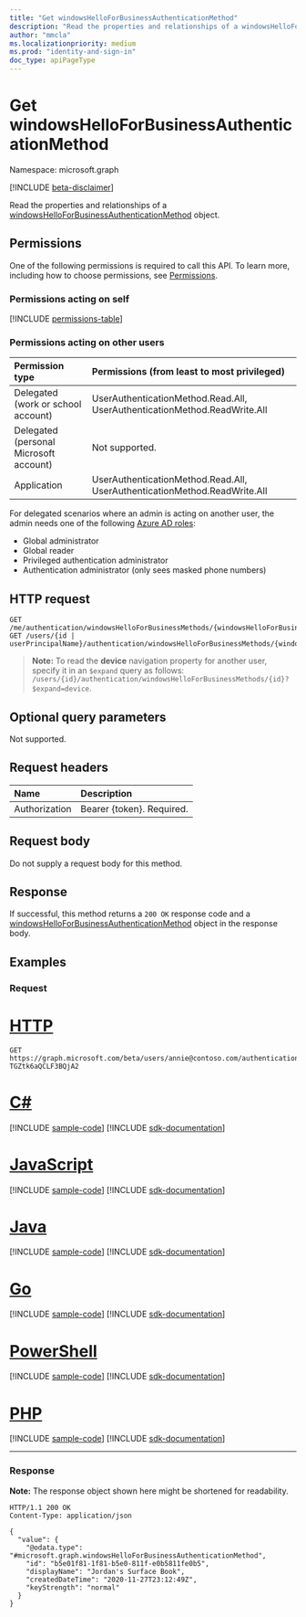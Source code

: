 ```yaml
---
title: "Get windowsHelloForBusinessAuthenticationMethod"
description: "Read the properties and relationships of a windowsHelloForBusinessAuthenticationMethod object."
author: "mmcla"
ms.localizationpriority: medium
ms.prod: "identity-and-sign-in"
doc_type: apiPageType
---
```


# Get windowsHelloForBusinessAuthenticationMethod
Namespace: microsoft.graph

[!INCLUDE [beta-disclaimer](../../includes/beta-disclaimer.md)]

Read the properties and relationships of a [windowsHelloForBusinessAuthenticationMethod](../resources/windowshelloforbusinessauthenticationmethod.md) object.

## Permissions

One of the following permissions is required to call this API. To learn more, including how to choose permissions, see [Permissions](/graph/permissions-reference).

### Permissions acting on self

<!-- { "blockType": "permissions", "name": "windowshelloforbusinessauthenticationmethod_get" } -->
[!INCLUDE [permissions-table](../includes/permissions/windowshelloforbusinessauthenticationmethod-get-permissions.md)]

### Permissions acting on other users

|Permission type      | Permissions (from least to most privileged)              |
|:---------------------------------------|:-------------------------|
| Delegated (work or school account)     | UserAuthenticationMethod.Read.All, UserAuthenticationMethod.ReadWrite.All |
| Delegated (personal Microsoft account) | Not supported. |
| Application                            | UserAuthenticationMethod.Read.All, UserAuthenticationMethod.ReadWrite.All |

For delegated scenarios where an admin is acting on another user, the admin needs one of the following [Azure AD roles](/azure/active-directory/users-groups-roles/directory-assign-admin-roles#available-roles):
* Global administrator
* Global reader
* Privileged authentication administrator
* Authentication administrator (only sees masked phone numbers)

## HTTP request

<!-- {
  "blockType": "ignored"
}
-->
``` http
GET /me/authentication/windowsHelloForBusinessMethods/{windowsHelloForBusinessAuthenticationMethodId}
GET /users/{id | userPrincipalName}/authentication/windowsHelloForBusinessMethods/{windowsHelloForBusinessAuthenticationMethodId}
```

>**Note:** To read the **device** navigation property for another user, specify it in an `$expand` query as follows: `/users/{id}/authentication/windowsHelloForBusinessMethods/{id}?$expand=device`.

## Optional query parameters

Not supported.

## Request headers
|Name|Description|
|:---|:---|
|Authorization|Bearer {token}. Required.|

## Request body
Do not supply a request body for this method.

## Response

If successful, this method returns a `200 OK` response code and a [windowsHelloForBusinessAuthenticationMethod](../resources/windowshelloforbusinessauthenticationmethod.md) object in the response body.

## Examples

### Request

# [HTTP](#tab/http)
<!-- {
  "blockType": "request",
  "name": "get_windowshelloforbusinessauthenticationmethod",
  "sampleKeys": ["annie@contoso.com", "_jpuR-TGZtk6aQCLF3BQjA2"]
}
-->
``` http
GET https://graph.microsoft.com/beta/users/annie@contoso.com/authentication/windowsHelloForBusinessMethods/_jpuR-TGZtk6aQCLF3BQjA2
```

# [C#](#tab/csharp)
[!INCLUDE [sample-code](../includes/snippets/csharp/get-windowshelloforbusinessauthenticationmethod-csharp-snippets.md)]
[!INCLUDE [sdk-documentation](../includes/snippets/snippets-sdk-documentation-link.md)]

# [JavaScript](#tab/javascript)
[!INCLUDE [sample-code](../includes/snippets/javascript/get-windowshelloforbusinessauthenticationmethod-javascript-snippets.md)]
[!INCLUDE [sdk-documentation](../includes/snippets/snippets-sdk-documentation-link.md)]

# [Java](#tab/java)
[!INCLUDE [sample-code](../includes/snippets/java/get-windowshelloforbusinessauthenticationmethod-java-snippets.md)]
[!INCLUDE [sdk-documentation](../includes/snippets/snippets-sdk-documentation-link.md)]

# [Go](#tab/go)
[!INCLUDE [sample-code](../includes/snippets/go/get-windowshelloforbusinessauthenticationmethod-go-snippets.md)]
[!INCLUDE [sdk-documentation](../includes/snippets/snippets-sdk-documentation-link.md)]

# [PowerShell](#tab/powershell)
[!INCLUDE [sample-code](../includes/snippets/powershell/get-windowshelloforbusinessauthenticationmethod-powershell-snippets.md)]
[!INCLUDE [sdk-documentation](../includes/snippets/snippets-sdk-documentation-link.md)]

# [PHP](#tab/php)
[!INCLUDE [sample-code](../includes/snippets/php/get-windowshelloforbusinessauthenticationmethod-php-snippets.md)]
[!INCLUDE [sdk-documentation](../includes/snippets/snippets-sdk-documentation-link.md)]

---


### Response
**Note:** The response object shown here might be shortened for readability.
<!-- {
  "blockType": "response",
  "truncated": true,
  "@odata.type": "microsoft.graph.windowsHelloForBusinessAuthenticationMethod"
}
-->
``` http
HTTP/1.1 200 OK
Content-Type: application/json

{
  "value": {
    "@odata.type": "#microsoft.graph.windowsHelloForBusinessAuthenticationMethod",
    "id": "b5e01f81-1f81-b5e0-811f-e0b5811fe0b5",
    "displayName": "Jordan's Surface Book",
    "createdDateTime": "2020-11-27T23:12:49Z",
    "keyStrength": "normal"
  }
}
```

